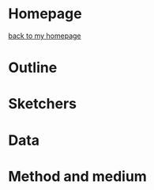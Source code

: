 # Homepage

[back to my homepage](/README.md)



# Outline



# Sketchers



# Data




# Method and medium



